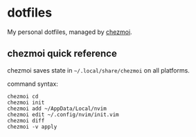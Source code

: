 # dotfiles

My personal dotfiles, managed by [chezmoi](https://github.com/twpayne/chezmoi).

## chezmoi quick reference

chezmoi saves state in `~/.local/share/chezmoi` on all platforms.

command syntax:

```shell
chezmoi cd
chezmoi init
chezmoi add ~/AppData/Local/nvim
chezmoi edit ~/.config/nvim/init.vim
chezmoi diff
chezmoi -v apply
```

